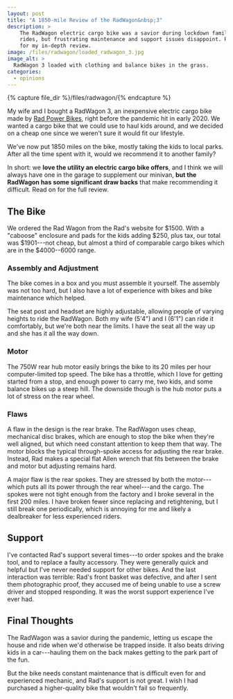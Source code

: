 ```yaml
---
layout: post
title: "A 1850-mile Review of the RadWagon&nbsp;3"
description: >
    The RadWagon electric cargo bike was a savior during lockdown family
    rides, but frustrating maintenance and support issues disappoint. Read on
    for my in-depth review.
image: /files/radwagon/loaded_radwagon_3.jpg
image_alt: >
  RadWagon 3 loaded with clothing and balance bikes in the grass.
categories:
  - opinions
---
```


{% capture file_dir %}/files/radwagon/{% endcapture %}

My wife and I bought a RadWagon 3, an inexpensive electric cargo bike made by
[Rad Power Bikes][rpb], right before the pandemic hit in early 2020. We wanted
a cargo bike that we could use to haul kids around, and we decided on a cheap
one since we weren't sure it would fit our lifestyle.

[rpb]: https://www.radpowerbikes.com

We've now put 1850 miles on the bike, mostly taking the kids to local parks.
After all the time spent with it, would we recommend it to another family?

In short: we **love the utility an electric cargo bike offers**, and I think
we will always have one in the garage to supplement our minivan, **but the
RadWagon has some significant draw backs** that make recommending it
difficult. Read on for the full review.

## The Bike

We ordered the Rad Wagon from the Rad's website for $1500. With a "caboose"
enclosure and pads for the kids adding $250, plus tax, our total was
$1901---not cheap, but almost a third of comparable cargo bikes which are in
the $4000--6000 range.

### Assembly and Adjustment

The bike comes in a box and you must assemble it yourself. The assembly was
not too hard, but I also have a lot of experience with bikes and bike
maintenance which helped.

The seat post and headset are highly adjustable, allowing people of varying
heights to ride the RadWagon. Both my wife (5'4") and I (6'1") can ride it
comfortably, but we're both near the limits. I have the seat all the way up
and she has it all the way down.

### Motor

The 750W rear hub motor easily brings the bike to its 20 miles per hour
computer-limited top speed. The bike has a throttle, which I love for getting
started from a stop, and enough power to carry me, two kids, and some balance
bikes up a steep hill. The downside though is the hub motor puts a lot of
stress on the rear wheel.

### Flaws

A flaw in the design is the rear brake. The RadWagon uses cheap, mechanical
disc brakes, which are enough to stop the bike when they're well aligned, but
which need constant attention to keep them that way. The motor blocks the
typical through-spoke access for adjusting the rear brake. Instead, Rad makes
a special flat Allen wrench that fits between the brake and motor but
adjusting remains hard.

A major flaw is the rear spokes. They are stressed by both the motor---which
puts all its power through the rear wheel---and the cargo. The spokes were not
tight enough from the factory and I broke several in the first 200 miles. I
have broken fewer since replacing and retightening, but I still break one
periodically, which is annoying for me and likely a dealbreaker for less
experienced riders.

## Support

I've contacted Rad's support several times---to order spokes and the brake
tool, and to replace a faulty accessory. They were generally quick and helpful
but I've never needed support for other bikes. And the last interaction was
terrible: Rad's front basket was defective, and after I sent them photographic
proof, they accused me of being unable to use a screw driver and stopped
responding. It was the worst support experience I've ever had.

## Final Thoughts

The RadWagon was a savior during the pandemic, letting us escape the house and
ride when we'd otherwise be trapped inside. It also beats driving kids in a
car---hauling them on the back makes getting to the park part of the fun.

But the bike needs constant maintenance that is difficult even for and
experienced mechanic, and Rad's support is not great. I wish I had purchased a
higher-quality bike that wouldn't fail so frequently.
